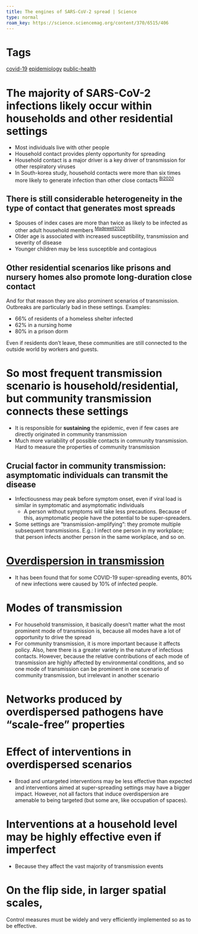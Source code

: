 ```yaml
---
title: The engines of SARS-CoV-2 spread | Science
type: normal
roam_key: https://science.sciencemag.org/content/370/6515/406
---
```


# Tags
[covid-19](20201030003355-covid_19.md) [epidemiology](20201030003418-epidemiology.md) [public-health](20201030003429-public_health.md)

# The majority of SARS-CoV-2 infections likely occur within households and other residential settings

-   Most individuals live with other people
-   Household contact provides plenty opportunity for spreading
-   Household contact is a major driver is a key driver of transmission for other
    respiratory viruses
-   In South-korea study, household contacts were more than six times more likely
    to generate infection than other close contacts <sup id="2ac7f0f6e6719776ed4116530e077294"><a href="#Bi2020" title="Qifang Bi, Yongsheng Wu, Shujiang Mei, Chenfei Ye, Xuan Zou, Zhen Zhang, Xiaojian Liu, Lan Wei, Shaun A Truelove, Tong Zhang, Wei Gao, Cong Cheng, Xiujuan Tang, Xiaoliang Wu, Yu Wu, Binbin Sun, Suli Huang, Yu Sun, Juncen Zhang, Ting Ma, Justin Lessler \&amp; Tiejian Feng, Epidemiology and transmission of {COVID}-19 in 391 cases and 1286 of their close contacts in Shenzhen, China: a retrospective cohort study, {The Lancet Infectious Diseases}, v(8), 911--919 (2020).">Bi2020</a></sup>


## There is still considerable heterogeneity in the type of contact that generates most spreads

-   Spouses of index cases are more than twice as likely to be infected as other
    adult household members <sup id="d8f1f153b83a94423a25e7c93a21fb7c"><a href="#Madewell2020" title="Zachary Madewell, Yang Yang, Ira Longini, Elizabeth Halloran \&amp; Natalie Dean, Household transmission of {SARS}-{CoV}-2: a systematic review and meta-analysis of secondary attack rate, v(), (2020).">Madewell2020</a></sup>
-   Older age is associated with increased susceptibility, transmission and
    severity of disease
-   Younger children may be less susceptible and contagious


## Other residential scenarios like prisons and nursery homes also promote long-duration close contact

And for that reason they are also prominent scenarios of transmission. Outbreaks
are particularly bad in these settings. Examples:

-   66% of residents of a homeless shelter infected
-   62% in a nursing home
-   80% in a prison dorm

Even if residents don&rsquo;t leave, these communities are still connected to the
outside world by workers and guests.


# So most frequent transmission scenario is household/residential, but community transmission connects these settings

-   It is responsible for **sustaining** the epidemic, even if few cases are
    directly originated in community transmission
-   Much more variability of possible contacts in community transmission. Hard to
    measure the properties of community transmission


## Crucial factor in community transmission: asymptomatic individuals can transmit the disease

-   Infectiousness may peak before symptom onset, even if viral load is similar in
    symptomatic and asymptomatic individuals
    -   A person without symptoms will take less precautions. Because of this,
        asymptomatic people have the potential to be super-spreaders.
-   Some settings are &ldquo;transmission-amplifying&rdquo;: they promote multiple subsequent
    transmissions. E.g.: I infect one person in my workplace; that person infects
    another person in the same workplace, and so on.


# [Overdispersion in transmission](20201030042927-overdispersion_in_transmission.md)

-   It has been found that for some COVID-19 super-spreading events, 80% of new
    infections were caused by 10% of infected people.


# Modes of transmission

-   For household transmission, it basically doesn&rsquo;t matter what the most prominent
    mode of transmission is, because all modes have a lot of opportunity to drive
    the spread
-   For community transmission, it is more important because it affects policy.
    Also, here there is a greater variety in the nature of infectious contacts.
    However, because the relative contributions of each mode of transmission are
    highly affected by environmental conditions, and so one mode of transmission
    can be prominent in one scenario of community transmission, but irrelevant in
    another scenario


# Networks produced by overdispersed pathogens have &ldquo;scale-free&rdquo; properties


# Effect of interventions in overdispersed scenarios

-   Broad and untargeted interventions may be less effective than expected and
    interventions aimed at super-spreading settings may have a bigger impact.
    However, not all factors that induce overdispersion are amenable to being
    targeted (but some are, like occupation of spaces).


# Interventions at a household level may be highly effective even if imperfect

-   Because they affect the vast majority of transmission events


# On the flip side, in larger spatial scales,

Control measures must be widely and very efficiently implemented so as to be
effective.
